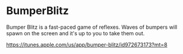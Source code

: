 # BumperBlitz

Bumper Blitz is a fast-paced game of reflexes. Waves of bumpers will spawn on the screen and it's up to you to take them out.

https://itunes.apple.com/us/app/bumper-blitz/id972673173?mt=8
